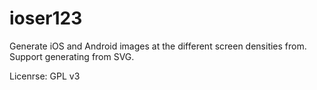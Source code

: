 # ioser123
Generate iOS and Android images at the different screen densities from. Support generating from SVG.

Licenrse: GPL v3
